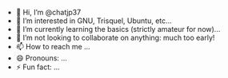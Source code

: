 - 👋 Hi, I’m @chatjp37
- 👀 I’m interested in GNU, Trisquel, Ubuntu, etc...
- 🌱 I’m currently learning the basics (strictly amateur for now)...
- 💞️ I’m not looking to collaborate on anything: much too early!
- 📫 How to reach me ...
- 😄 Pronouns: ...
- ⚡ Fun fact: ...

<!---
chatjp37/chatjp37 is a ✨ special ✨ repository because its `README.md` (this file) appears on your GitHub profile.
You can click the Preview link to take a look at your changes.
--->
